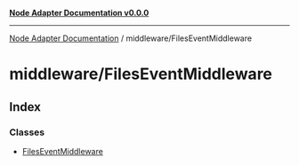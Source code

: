 [**Node Adapter Documentation v0.0.0**](../../README.md)

***

[Node Adapter Documentation](../../modules.md) / middleware/FilesEventMiddleware

# middleware/FilesEventMiddleware

## Index

### Classes

- [FilesEventMiddleware](classes/FilesEventMiddleware.md)

